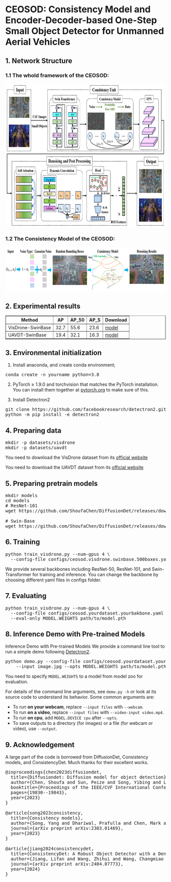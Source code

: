 # CEOSOD: Consistency Model and Encoder-Decoder-based One-Step Small Object Detector for Unmanned Aerial Vehicles

## 1. Network Structure
### 1.1 The whold framework of the CEOSOD:

<img src="graphs/pic1.png" width="720" height="450"/>

### 1.2 The Consistency Model of the CEOSOD:

<img src="graphs/pic2.png" width="720" height="140"/>

## 2. Experimental results
<table border="1">
  <tr>
    <th>Method</th>
    <th>AP</th>
    <th>AP_50</th>
    <th>AP_S</th>
    <th>Download</th>
  </tr>
  <tr>
    <td>VisDrone-SwinBase</td>
    <td>32.7</td>
    <td>55.6</td>
    <td>23.6</td>
    <td><a href="https://drive.google.com/file/d/1lH21oidzf2PbP3IgQEBuACpMr7Y-9umy/view?usp=drive_link" download>model</a></td>
  </tr>
  <tr>
    <td>UAVDT-SwinBase</td>
    <td>19.4</td>
    <td>32.1</td>
    <td>16.3</td>
    <td><a href="https://drive.google.com/file/d/1qimluBul5EZyjeNTZDIz7IEPN3n7Gj8o/view?usp=drive_link" download>model</a></td>
  </tr>
</table>

## 3. Environmental initialization
1. Install anaconda, and create conda environment;
<pre>
conda create -n yourname python=3.8
</pre>
2. PyTorch ≥ 1.9.0 and torchvision that matches the PyTorch installation. You can install them together at [pytorch.org](https://pytorch.org/) to make sure of this.

3. Install Detectron2
<pre>
git clone https://github.com/facebookresearch/detectron2.git
python -m pip install -e detectron2
</pre>

## 4. Preparing data
<pre>
mkdir -p datasets/visdrone
mkdir -p datasets/uavdt
</pre>

You need to download the VisDrone dataset from its [official website](https://aiskyeye.com/)

You need to download the UAVDT dataset from its [official website](https://sites.google.com/view/grli-uavdt/%E9%A6%96%E9%A1%B5/)


## 5. Preparing pretrain models
<pre>
mkdir models
cd models
# ResNet-101
wget https://github.com/ShoufaChen/DiffusionDet/releases/download/v0.1/torchvision-R-101.pkl

# Swin-Base
wget https://github.com/ShoufaChen/DiffusionDet/releases/download/v0.1/swin_base_patch4_window7_224_22k.pkl
</pre>

## 6. Training
<pre>
python train_visdrone.py --num-gpus 4 \
  --config-file configs/ceosod.visdrone.swinbase.500boxes.yaml
</pre>

We provide several backbones including ResNet-50, ResNet-101, and Swin-Transformer for training and inference. You can change the backbone by choosing different yaml files in configs folder.

## 7. Evaluating
<pre>
python train_visdrone.py --num-gpus 4 \
  --config-file configs/ceosod.yourdataset.yourbakbone.yaml \
  --eval-only MODEL.WEIGHTS path/to/model.pth
</pre>

## 8. Inference Demo with Pre-trained Models

Inference Demo with Pre-trained Models
We provide a command line tool to run a simple demo following [Detectron2](https://github.com/facebookresearch/detectron2/tree/main/demo#detectron2-demo).

<pre>
python demo.py --config-file configs/ceosod.yourdataset.yourbakbone.yaml \
    --input image.jpg --opts MODEL.WEIGHTS path/to/model.pth
</pre>

You need to specify `MODEL.WEIGHTS` to a model from model zoo for evaluation.

For details of the command line arguments, see `demo.py -h` or look at its source code
to understand its behavior. Some common arguments are:
* To run __on your webcam__, replace `--input files` with `--webcam`.
* To run __on a video__, replace `--input files` with `--video-input video.mp4`.
* To run __on cpu__, add `MODEL.DEVICE cpu` after `--opts`.
* To save outputs to a directory (for images) or a file (for webcam or video), use `--output`.

## 9. Acknowledgement
A large part of the code is borrowed from DiffusionDet, Consistency models, and ConsistencyDet. Much thanks for their excellent works.
<pre>
@inproceedings{chen2023diffusiondet,
  title={Diffusiondet: Diffusion model for object detection},
  author={Chen, Shoufa and Sun, Peize and Song, Yibing and Luo, Ping},
  booktitle={Proceedings of the IEEE/CVF International Conference on Computer Vision},
  pages={19830--19843},
  year={2023}
}

@article{song2023consistency,
  title={Consistency models},
  author={Song, Yang and Dhariwal, Prafulla and Chen, Mark and Sutskever, Ilya},
  journal={arXiv preprint arXiv:2303.01469},
  year={2023}
}

@article{jiang2024consistencydet,
  title={ConsistencyDet: A Robust Object Detector with a Denoising Paradigm of Consistency Model},
  author={Jiang, Lifan and Wang, Zhihui and Wang, Changmiao and Li, Ming and Leng, Jiaxu and Wu, Xindong},
  journal={arXiv preprint arXiv:2404.07773},
  year={2024}
}

</pre>

